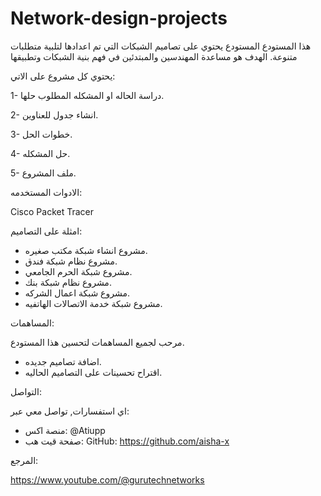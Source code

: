 # Network-design-projects

هذا المستودع المستودع يحتوي على تصاميم الشبكات التي تم اعدادها لتلبية متطلبات متنوعة.
الهدف هو مساعدة المهندسين والمبتدئين في فهم بنية الشبكات وتطبيقها

يحتوي كل مشروع على الاتي:

1- دراسة الحاله او المشكله المطلوب حلها.

2- انشاء جدول للعناوين.

3- خطوات الحل.

4- حل المشكله.

5- ملف المشروع.

الادوات المستخدمه:

Cisco Packet Tracer

امثلة على التصاميم:

- مشروع انشاء شبكة مكتب صغيره.
-  مشروع نظام شبكة فندق.
-  مشروع شبكة الحرم الجامعي.
-  مشروع نظام شبكة بنك.
-  مشروع شبكة اعمال الشركه.
-  مشروع شبكة خدمة الاتصالات الهاتفيه.


المساهمات:

مرحب لجميع المساهمات لتحسين هذا المستودع.

- اضافة تصاميم جديده.
- اقتراح تحسينات على التصاميم الحاليه.
  

التواصل:

اي استفسارات, تواصل معي عبر:

- منصة اكس: @Atiupp
- صفحة قيت هب: GitHub: https://github.com/aisha-x


المرجع:

https://www.youtube.com/@gurutechnetworks

  



